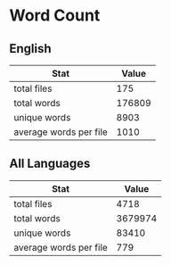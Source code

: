 # Word Count

## English

Stat | Value
---- | -----
total files | 175
total words | 176809
unique words | 8903
average words per file | 1010

## All Languages

Stat | Value
---- | -----
total files | 4718
total words | 3679974
unique words | 83410
average words per file | 779
